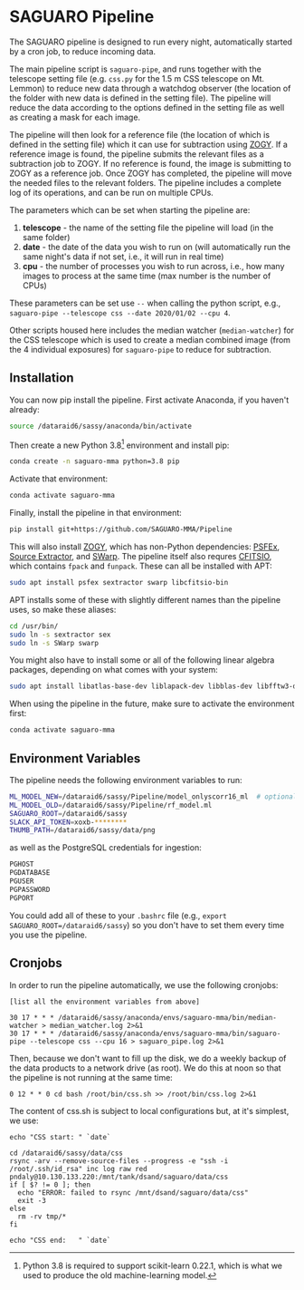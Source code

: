 # SAGUARO Pipeline

The SAGUARO pipeline is designed to run every night, automatically started by a cron job, to reduce incoming data.

The main pipeline script is `saguaro-pipe`, and runs together with the telescope setting file (e.g. `css.py` for the 1.5 m CSS telescope on Mt. Lemmon) to reduce new data through a watchdog observer (the location of the folder with new data is defined in the setting file). The pipeline will reduce the data according to the options defined in the setting file as well as creating a mask for each image.

The pipeline will then look for a reference file (the location of which is defined in the setting file) which it can use for subtraction using [ZOGY](https://github.com/KerryPaterson/ZOGY). If a reference image is found, the pipeline submits the relevant files as a subtraction job to ZOGY. If no reference is found, the image is submitting to ZOGY as a reference job. Once ZOGY has completed, the pipeline will move the needed files to the relevant folders. The pipeline includes a complete log of its operations, and can be run on multiple CPUs.

The parameters which can be set when starting the pipeline are:
1) **telescope** - the name of the setting file the pipeline will load (in the same folder)
2) **date** - the date of the data you wish to run on (will automatically run the same night's data if not set, i.e., it will run in real time)
3) **cpu** - the number of processes you wish to run across, i.e., how many images to process at the same time (max number is the number of CPUs)

These parameters can be set use `--` when calling the python script, e.g., `saguaro-pipe --telescope css --date 2020/01/02 --cpu 4`.

Other scripts housed here includes the median watcher (`median-watcher`) for the CSS telescope which is used to create a median combined image (from the 4 individual exposures) for `saguaro-pipe` to reduce for subtraction.

## Installation
You can now pip install the pipeline. First activate Anaconda, if you haven't already:
```bash
source /dataraid6/sassy/anaconda/bin/activate
```

Then create a new Python 3.8[^1] environment and install pip:
```bash
conda create -n saguaro-mma python=3.8 pip
```

[^1]: Python 3.8 is required to support scikit-learn 0.22.1, which is what we used to produce the old machine-learning model.

Activate that environment:
```bash
conda activate saguaro-mma
```

Finally, install the pipeline in that environment:
```bash
pip install git+https://github.com/SAGUARO-MMA/Pipeline
```

This will also install [ZOGY](https://github.com/KerryPaterson/ZOGY), which has non-Python dependencies: [PSFEx](http://www.astromatic.net/software/psfex), [Source Extractor](http://www.astromatic.net/software/sextractor), and [SWarp](http://www.astromatic.net/software/swarp). The pipeline itself also requres [CFITSIO](https://heasarc.gsfc.nasa.gov/docs/software/fitsio/fitsio.html), which contains `fpack` and `funpack`. These can all be installed with APT:
```bash
sudo apt install psfex sextractor swarp libcfitsio-bin
```

APT installs some of these with slightly different names than the pipeline uses, so make these aliases:
```bash
cd /usr/bin/
sudo ln -s sextractor sex
sudo ln -s SWarp swarp
```

You might also have to install some or all of the following linear algebra packages, depending on what comes with your system:
```bash
sudo apt install libatlas-base-dev liblapack-dev libblas-dev libfftw3-devlibplplot-dev
```

When using the pipeline in the future, make sure to activate the environment first:
```bash
conda activate saguaro-mma
```

## Environment Variables
The pipeline needs the following environment variables to run:
```bash
ML_MODEL_NEW=/dataraid6/sassy/Pipeline/model_onlyscorr16_ml  # optional, the default is included in the package
ML_MODEL_OLD=/dataraid6/sassy/Pipeline/rf_model.ml
SAGUARO_ROOT=/dataraid6/sassy
SLACK_API_TOKEN=xoxb-********
THUMB_PATH=/dataraid6/sassy/data/png
```

as well as the PostgreSQL credentials for ingestion:
```bash
PGHOST
PGDATABASE
PGUSER
PGPASSWORD
PGPORT
```

You could add all of these to your `.bashrc` file (e.g., `export SAGUARO_ROOT=/dataraid6/sassy`) so you don't have to set them every time you use the pipeline.

## Cronjobs
In order to run the pipeline automatically, we use the following cronjobs:
```
[list all the environment variables from above]

30 17 * * * /dataraid6/sassy/anaconda/envs/saguaro-mma/bin/median-watcher > median_watcher.log 2>&1
30 17 * * * /dataraid6/sassy/anaconda/envs/saguaro-mma/bin/saguaro-pipe --telescope css --cpu 16 > saguaro_pipe.log 2>&1
```

Then, because we don't want to fill up the disk, we do a weekly backup of the data products to a network drive (as root). We do this at noon so that the pipeline is not running at the same time:
```
0 12 * * 0 cd bash /root/bin/css.sh >> /root/bin/css.log 2>&1
```

The content of css.sh is subject to local configurations but, at it's simplest, we use:
```
echo "CSS start: " `date`

cd /dataraid6/sassy/data/css 
rsync -arv --remove-source-files --progress -e "ssh -i /root/.ssh/id_rsa" inc log raw red pndaly@10.130.133.220:/mnt/tank/dsand/saguaro/data/css
if [ $? != 0 ]; then
  echo "ERROR: failed to rsync /mnt/dsand/saguaro/data/css"
  exit -3
else
  rm -rv tmp/*
fi

echo "CSS end:   " `date`
```


